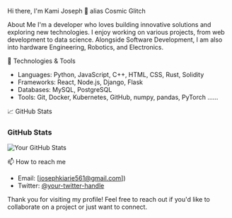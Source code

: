 Hi there, I'm Kami Joseph 👋 alias Cosmic Glitch

About Me
I'm a developer who loves building innovative solutions and exploring new technologies. I enjoy working on various projects, from web development to data science.
Alongside Software Development, I am also into hardware Engineering, Robotics, and Electronics.

🔧 Technologies & Tools
- Languages: Python, JavaScript, C++, HTML, CSS, Rust, Solidity
- Frameworks: React, Node.js, Django, Flask
- Databases: MySQL, PostgreSQL
- Tools: Git, Docker, Kubernetes, GitHub, numpy, pandas, PyTorch ......

📈 GitHub Stats
### GitHub Stats
![Your GitHub Stats](https://github-readme-stats.vercel.app/api?username=kamijoseph&show_icons=true&theme=radical)

📫 How to reach me
- Email: [josephkiarie561@gmail.com])
- Twitter: [@your-twitter-handle](https://twitter.com/thestringglitch)

Thank you for visiting my profile! Feel free to reach out if you'd like to collaborate on a project or just want to connect.
